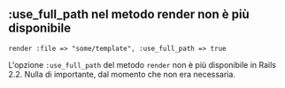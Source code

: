## :use\_full\_path nel metodo render non è più disponibile

	render :file => "some/template", :use_full_path => true

L'opzione `:use_full_path` del metodo `render` non è più disponibile in Rails 2.2. Nulla di importante, dal momento che non era necessaria.
